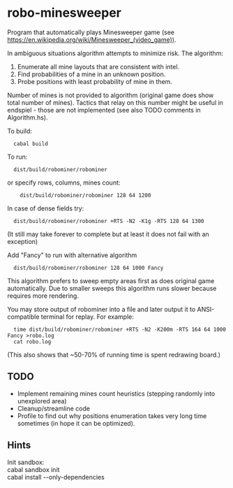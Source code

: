 robo-minesweeper
================

Program that automatically plays Minesweeper game
(see https://en.wikipedia.org/wiki/Minesweeper_(video_game)).

In ambiguous situations algorithm attempts to minimize risk.
The algorithm:
 1. Enumerate all mine layouts that are consistent with intel. 
 2. Find probabilities of a mine in an unknown position. 
 3. Probe positions with least probability of mine in them.
 
Number of mines is not provided to algorithm (original game does show total number of mines). 
Tactics that relay on this number might be useful in endspiel - those are not implemented
(see also TODO comments in Algorithm.hs).

To build:
```
  cabal build
```  

To run:
```
  dist/build/robominer/robominer
```  
or specify rows, columns, mines count:
```
    dist/build/robominer/robominer 128 64 1200
```    
In case of dense fields try:
```
  dist/build/robominer/robominer +RTS -N2 -K1g -RTS 128 64 1300
```    
(It still may take forever to complete but at least it does not fail with an exception)

Add "Fancy" to run with alternative algorithm
```
  dist/build/robominer/robominer 128 64 1000 Fancy
```    
This algorithm prefers to sweep empty areas first as does original game automatically.
Due to smaller sweeps this algorithm runs slower because requires more rendering.

You may store output of robominer into a file and later output it to ANSI-compatible
terminal for replay. For example:
```
  time dist/build/robominer/robominer +RTS -N2 -K200m -RTS 164 64 1000  Fancy >robo.log
  cat robo.log
```
(This also shows that ~50-70% of running time is spent redrawing board.)

TODO
----

* Implement remaining mines count heuristics (stepping randomly into unexplored area) 
* Cleanup/streamline code
* Profile to find out why positions enumeration takes very long time sometimes (in hope it can be optimized).
  
Hints
-----
  
Init sandbox:  
  cabal sandbox init  
  cabal install --only-dependencies   
  
